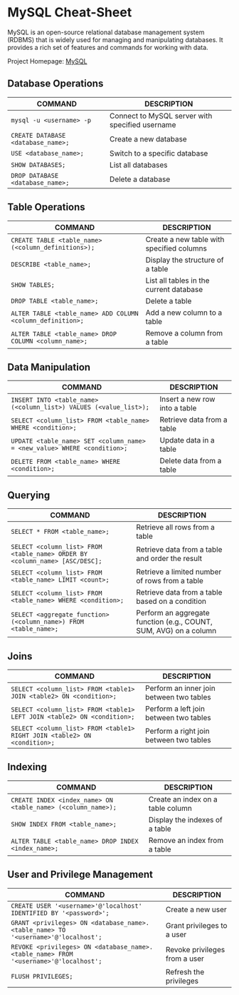 # MySQL Cheat-Sheet

MySQL is an open-source relational database management system (RDBMS) that is widely used for managing and manipulating databases. It provides a rich set of features and commands for working with data.

Project Homepage: [MySQL](https://www.mysql.com/)

## Database Operations

COMMAND | DESCRIPTION
---|---
`mysql -u <username> -p` | Connect to MySQL server with specified username
`CREATE DATABASE <database_name>;` | Create a new database
`USE <database_name>;` | Switch to a specific database
`SHOW DATABASES;` | List all databases
`DROP DATABASE <database_name>;` | Delete a database

## Table Operations

COMMAND | DESCRIPTION
---|---
`CREATE TABLE <table_name> (<column_definitions>);` | Create a new table with specified columns
`DESCRIBE <table_name>;` | Display the structure of a table
`SHOW TABLES;` | List all tables in the current database
`DROP TABLE <table_name>;` | Delete a table
`ALTER TABLE <table_name> ADD COLUMN <column_definition>;` | Add a new column to a table
`ALTER TABLE <table_name> DROP COLUMN <column_name>;` | Remove a column from a table

## Data Manipulation

COMMAND | DESCRIPTION
---|---
`INSERT INTO <table_name> (<column_list>) VALUES (<value_list>);` | Insert a new row into a table
`SELECT <column_list> FROM <table_name> WHERE <condition>;` | Retrieve data from a table
`UPDATE <table_name> SET <column_name> = <new_value> WHERE <condition>;` | Update data in a table
`DELETE FROM <table_name> WHERE <condition>;` | Delete data from a table

## Querying

COMMAND | DESCRIPTION
---|---
`SELECT * FROM <table_name>;` | Retrieve all rows from a table
`SELECT <column_list> FROM <table_name> ORDER BY <column_name> [ASC/DESC];` | Retrieve data from a table and order the result
`SELECT <column_list> FROM <table_name> LIMIT <count>;` | Retrieve a limited number of rows from a table
`SELECT <column_list> FROM <table_name> WHERE <condition>;` | Retrieve data from a table based on a condition
`SELECT <aggregate_function>(<column_name>) FROM <table_name>;` | Perform an aggregate function (e.g., COUNT, SUM, AVG) on a column

## Joins

COMMAND | DESCRIPTION
---|---
`SELECT <column_list> FROM <table1> JOIN <table2> ON <condition>;` | Perform an inner join between two tables
`SELECT <column_list> FROM <table1> LEFT JOIN <table2> ON <condition>;` | Perform a left join between two tables
`SELECT <column_list> FROM <table1> RIGHT JOIN <table2> ON <condition>;` | Perform a right join between two tables

## Indexing

COMMAND | DESCRIPTION
---|---
`CREATE INDEX <index_name> ON <table_name> (<column_name>);` | Create an index on a table column
`SHOW INDEX FROM <table_name>;` | Display the indexes of a table
`ALTER TABLE <table_name> DROP INDEX <index_name>;` | Remove an index from a table

## User and Privilege Management

COMMAND | DESCRIPTION
---|---
`CREATE USER '<username>'@'localhost' IDENTIFIED BY '<password>';` | Create a new user
`GRANT <privileges> ON <database_name>.<table_name> TO '<username>'@'localhost';` | Grant privileges to a user
`REVOKE <privileges> ON <database_name>.<table_name> FROM '<username>'@'localhost';` | Revoke privileges from a user
`FLUSH PRIVILEGES;` | Refresh the privileges

